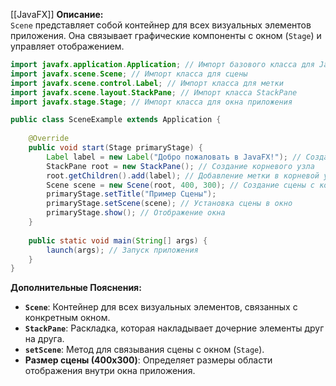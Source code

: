 [[JavaFX]]
**Описание:**  
`Scene` представляет собой контейнер для всех визуальных элементов приложения. Она связывает графические компоненты с окном (`Stage`) и управляет отображением.

```java ignore
import javafx.application.Application; // Импорт базового класса для JavaFX-приложений
import javafx.scene.Scene; // Импорт класса для сцены
import javafx.scene.control.Label; // Импорт класса для метки
import javafx.scene.layout.StackPane; // Импорт класса StackPane
import javafx.stage.Stage; // Импорт класса для окна приложения

public class SceneExample extends Application {
    
    @Override
    public void start(Stage primaryStage) {
        Label label = new Label("Добро пожаловать в JavaFX!"); // Создание метки
        StackPane root = new StackPane(); // Создание корневого узла
        root.getChildren().add(label); // Добавление метки в корневой узел
        Scene scene = new Scene(root, 400, 300); // Создание сцены с корневым узлом и размерами
        primaryStage.setTitle("Пример Сцены");
        primaryStage.setScene(scene); // Установка сцены в окно
        primaryStage.show(); // Отображение окна
    }
    
    public static void main(String[] args) {
        launch(args); // Запуск приложения
    }
}
```

**Дополнительные Пояснения:**

- **`Scene`**: Контейнер для всех визуальных элементов, связанных с конкретным окном.
- **`StackPane`**: Раскладка, которая накладывает дочерние элементы друг на друга.
- **`setScene`**: Метод для связывания сцены с окном (`Stage`).
- **Размер сцены (400x300)**: Определяет размеры области отображения внутри окна приложения.
